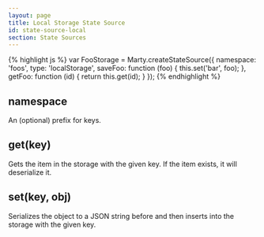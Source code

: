 ```yaml
---
layout: page
title: Local Storage State Source
id: state-source-local
section: State Sources
---
```


{% highlight js %}
var FooStorage = Marty.createStateSource({
  namespace: 'foos',
  type: 'localStorage',
  saveFoo: function (foo) {
    this.set('bar', foo);
  },
  getFoo: function (id) {
    return this.get(id);
  }
});
{% endhighlight %}

<h2 id="namespace">namespace</h2>

An (optional) prefix for keys.

<h2 id="get">get(key)</h2>

Gets the item in the storage with the given key. If the item exists, it will deserialize it.

<h2 id="set">set(key, obj)</h2>

Serializes the object to a JSON string before and then inserts into the storage with the given key.